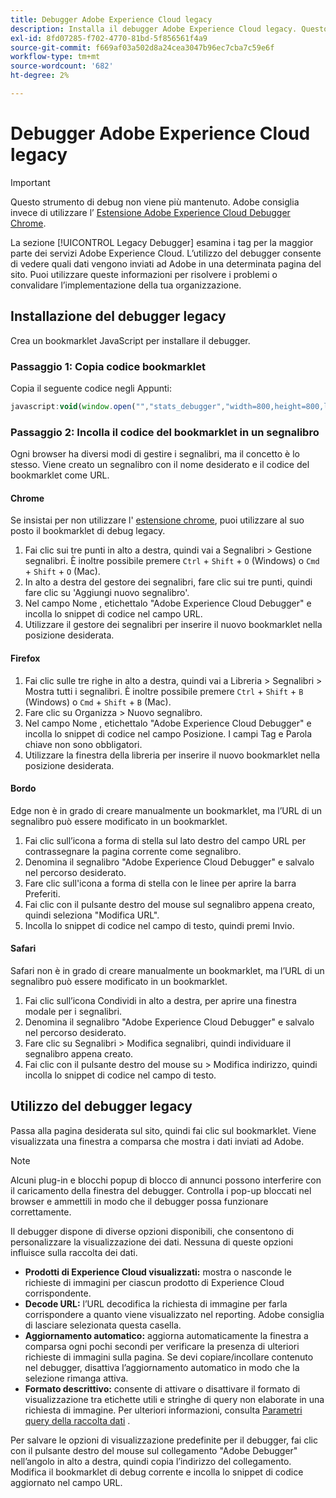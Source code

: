 ```yaml
---
title: Debugger Adobe Experience Cloud legacy
description: Installa il debugger Adobe Experience Cloud legacy. Questo debugger esamina i tag di Analytics, Target, Advertising Cloud, Identity Service e Launch.
exl-id: 8fd07285-f702-4770-81bd-5f856561f4a9
source-git-commit: f669af03a502d8a24cea3047b96ec7cba7c59e6f
workflow-type: tm+mt
source-wordcount: '682'
ht-degree: 2%

---
```


# Debugger Adobe Experience Cloud legacy

>[!IMPORTANT]
>
>Questo strumento di debug non viene più mantenuto. Adobe consiglia invece di utilizzare l’ [Estensione Adobe Experience Cloud Debugger Chrome](https://docs.adobe.com/content/help/it-IT/experience-cloud/user-guides/home.translate.html).

La sezione [!UICONTROL Legacy Debugger] esamina i tag per la maggior parte dei servizi Adobe Experience Cloud. L’utilizzo del debugger consente di vedere quali dati vengono inviati ad Adobe in una determinata pagina del sito. Puoi utilizzare queste informazioni per risolvere i problemi o convalidare l’implementazione della tua organizzazione.

## Installazione del debugger legacy

Crea un bookmarklet JavaScript per installare il debugger.

### Passaggio 1: Copia codice bookmarklet

Copia il seguente codice negli Appunti:

```JavaScript
javascript:void(window.open("","stats_debugger","width=800,height=800,location=0,menubar=0,status=1,toolbar=0,resizable=1,scrollbars=1").document.write("<script language=\"JavaScript\" id=dbg src=\"https://www.adobetag.com/d1/digitalpulsedebugger/live/DPD.js\"></"+"script>"+"<script language=\"JavaScript\">window.focus();</script>"));
```

### Passaggio 2: Incolla il codice del bookmarklet in un segnalibro

Ogni browser ha diversi modi di gestire i segnalibri, ma il concetto è lo stesso. Viene creato un segnalibro con il nome desiderato e il codice del bookmarklet come URL.

#### Chrome

Se insistai per non utilizzare l&#39; [estensione chrome](https://experienceleague.adobe.com/docs/debugger/using/experience-cloud-debugger.html), puoi utilizzare al suo posto il bookmarklet di debug legacy.

1. Fai clic sui tre punti in alto a destra, quindi vai a Segnalibri > Gestione segnalibri. È inoltre possibile premere `Ctrl` + `Shift` + `O` (Windows) o `Cmd` + `Shift` + `O` (Mac).
2. In alto a destra del gestore dei segnalibri, fare clic sui tre punti, quindi fare clic su &#39;Aggiungi nuovo segnalibro&#39;.
3. Nel campo Nome , etichettalo &quot;Adobe Experience Cloud Debugger&quot; e incolla lo snippet di codice nel campo URL.
4. Utilizzare il gestore dei segnalibri per inserire il nuovo bookmarklet nella posizione desiderata.

#### Firefox

1. Fai clic sulle tre righe in alto a destra, quindi vai a Libreria > Segnalibri > Mostra tutti i segnalibri. È inoltre possibile premere `Ctrl` + `Shift` + `B` (Windows) o `Cmd` + `Shift` + `B` (Mac).
2. Fare clic su Organizza > Nuovo segnalibro.
3. Nel campo Nome , etichettalo &quot;Adobe Experience Cloud Debugger&quot; e incolla lo snippet di codice nel campo Posizione. I campi Tag e Parola chiave non sono obbligatori.
4. Utilizzare la finestra della libreria per inserire il nuovo bookmarklet nella posizione desiderata.

#### Bordo

Edge non è in grado di creare manualmente un bookmarklet, ma l’URL di un segnalibro può essere modificato in un bookmarklet.

1. Fai clic sull’icona a forma di stella sul lato destro del campo URL per contrassegnare la pagina corrente come segnalibro.
2. Denomina il segnalibro &quot;Adobe Experience Cloud Debugger&quot; e salvalo nel percorso desiderato.
3. Fare clic sull&#39;icona a forma di stella con le linee per aprire la barra Preferiti.
4. Fai clic con il pulsante destro del mouse sul segnalibro appena creato, quindi seleziona &quot;Modifica URL&quot;.
5. Incolla lo snippet di codice nel campo di testo, quindi premi Invio.

#### Safari

Safari non è in grado di creare manualmente un bookmarklet, ma l’URL di un segnalibro può essere modificato in un bookmarklet.

1. Fai clic sull’icona Condividi in alto a destra, per aprire una finestra modale per i segnalibri.
2. Denomina il segnalibro &quot;Adobe Experience Cloud Debugger&quot; e salvalo nel percorso desiderato.
3. Fare clic su Segnalibri > Modifica segnalibri, quindi individuare il segnalibro appena creato.
4. Fai clic con il pulsante destro del mouse su > Modifica indirizzo, quindi incolla lo snippet di codice nel campo di testo.

## Utilizzo del debugger legacy

Passa alla pagina desiderata sul sito, quindi fai clic sul bookmarklet. Viene visualizzata una finestra a comparsa che mostra i dati inviati ad Adobe.

>[!NOTE]
>
>Alcuni plug-in e blocchi popup di blocco di annunci possono interferire con il caricamento della finestra del debugger. Controlla i pop-up bloccati nel browser e ammettili in modo che il debugger possa funzionare correttamente.

Il debugger dispone di diverse opzioni disponibili, che consentono di personalizzare la visualizzazione dei dati. Nessuna di queste opzioni influisce sulla raccolta dei dati.

* **Prodotti di Experience Cloud visualizzati:** mostra o nasconde le richieste di immagini per ciascun prodotto di Experience Cloud corrispondente.
* **Decode URL:** l’URL decodifica la richiesta di immagine per farla corrispondere a quanto viene visualizzato nel reporting. Adobe consiglia di lasciare selezionata questa casella.
* **Aggiornamento automatico:** aggiorna automaticamente la finestra a comparsa ogni pochi secondi per verificare la presenza di ulteriori richieste di immagini sulla pagina. Se devi copiare/incollare contenuto nel debugger, disattiva l’aggiornamento automatico in modo che la selezione rimanga attiva.
* **Formato descrittivo:** consente di attivare o disattivare il formato di visualizzazione tra etichette utili e stringhe di query non elaborate in una richiesta di immagine. Per ulteriori informazioni, consulta [Parametri query della raccolta dati](query-parameters.md) .

Per salvare le opzioni di visualizzazione predefinite per il debugger, fai clic con il pulsante destro del mouse sul collegamento &quot;Adobe Debugger&quot; nell’angolo in alto a destra, quindi copia l’indirizzo del collegamento. Modifica il bookmarklet di debug corrente e incolla lo snippet di codice aggiornato nel campo URL.
